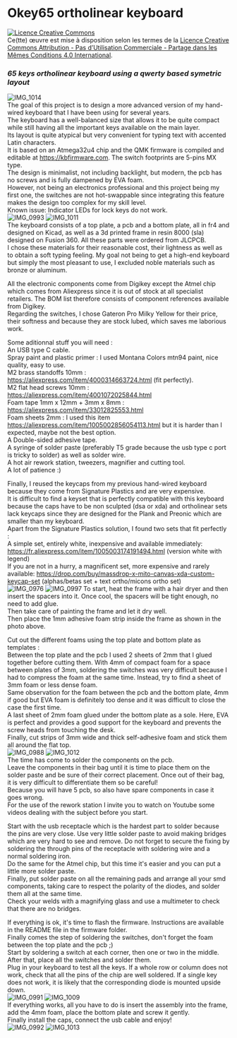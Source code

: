 # Okey65 ortholinear keyboard
<a rel="license" href="http://creativecommons.org/licenses/by-nc-sa/4.0/"><img alt="Licence Creative Commons" style="border-width:0" src="https://i.creativecommons.org/l/by-nc-sa/4.0/88x31.png" /></a><br />Ce(tte) œuvre est mise à disposition selon les termes de la <a rel="license" href="http://creativecommons.org/licenses/by-nc-sa/4.0/">Licence Creative Commons Attribution - Pas d’Utilisation Commerciale - Partage dans les Mêmes Conditions 4.0 International</a>.
### _65 keys ortholinear keyboard using a qwerty based symetric layout_
![IMG_1014](https://user-images.githubusercontent.com/34974048/152204716-40920faf-1fc2-4fa7-b2b8-619a067b8bec.JPG)  
The goal of this project is to design a more advanced version of my hand-wired keyboard that I have been using for several years.  
The keyboard has a well-balanced size that allows it to be quite compact while still having all the important keys available on the main layer.  
Its layout is quite atypical but very convenient for typing text with accented Latin characters.  
It is based on an Atmega32u4 chip and the QMK firmware is compiled and editable at https://kbfirmware.com. The switch footprints are 5-pins MX type.  
The design is minimalist, not including backlight, but modern, the pcb has no screws and is fully dampened by EVA foam.  
However, not being an electronics professional and this project being my first one, the switches are not hot-swappable since integrating this feature makes the design too complex for my skill level.  
Known issue: Indicator LEDs for lock keys do not work.  
 ![IMG_0993](https://user-images.githubusercontent.com/34974048/152076793-286f5459-27c4-40fb-8b4b-6ebb72f2b363.JPG) ![IMG_1011](https://user-images.githubusercontent.com/34974048/152076687-8d62c177-0f4c-42b1-a964-1e0c097b0568.JPG)  
The keyboard consists of a top plate, a pcb and a bottom plate, all in fr4 and designed on Kicad, as well as a 3d printed frame in resin 8000 (sla) designed on Fusion 360. All these parts were ordered from JLCPCB.  
I chose these materials for their reasonable cost, their lightness as well as to obtain a soft typing feeling. My goal not being to get a high-end keyboard but simply the most pleasant to use, I excluded noble materials such as bronze or aluminum. 

All the electronic components come from Digikey except the Atmel chip which comes from Aliexpress since it is out of stock at all specialist retailers. The BOM list therefore consists of component references available from Digikey.  
Regarding the switches, I chose Gateron Pro Milky Yellow for their price, their softness and because they are stock lubed, which saves me laborious work.  

Some aditionnal stuff you will need :  
An USB type C cable.  
Spray paint and plastic primer : I used Montana Colors mtn94 paint, nice quality, easy to use.  
M2 brass standoffs 10mm : https://aliexpress.com/item/4000314663724.html (fit perfectly).  
M2 flat head screws 10mm : https://aliexpress.com/item/4001072025844.html  
Foam tape 1mm x 12mm + 3mm x 8mm : https://aliexpress.com/item/33012825553.html  
Foam sheets  2mm : I used this item https://aliexpress.com/item/1005002856054113.html but it is harder than I expected, maybe not the best option.  
A Double-sided adhesive tape.  
A syringe of solder paste (preferably T5 grade because the usb type c port is tricky to solder) as well as solder wire.  
A hot air rework station, tweezers, magnifier and cutting tool.  
A lot of patience :)  

Finally, I reused the keycaps from my previous hand-wired keyboard because they come from Signature Plastics and are very expensive.  
It is difficult to find a keyset that is perfectly compatible with this keyboard because the caps have to be non sculpted (dsa or xda) and ortholinear sets lack keycaps since they are designed for the Plank and Preonic which are smaller than my keyboard.  
Apart from the Signature Plastics solution, I found two sets that fit perfectly :   
A simple set, entirely white, inexpensive and available immediately: https://fr.aliexpress.com/item/1005003174191494.html (version white with legend)  
If you are not in a hurry, a magnificent set, more expensive and rarely available: https://drop.com/buy/massdrop-x-mito-canvas-xda-custom-keycap-set (alphas/betas set + text ortho/micons ortho set)  
![IMG_0976](https://user-images.githubusercontent.com/34974048/152087716-3d9ac852-0ea9-4c4f-b9be-00899c61cb85.JPG) ![IMG_0997](https://user-images.githubusercontent.com/34974048/152087734-7a84bcfc-d222-497f-9d1c-37c995918121.JPG)
To start, heat the frame with a hair dryer and then insert the spacers into it. Once cool, the spacers will be tight enough, no need to add glue.  
Then take care of painting the frame and let it dry well.  
Then place the 1mm adhesive foam strip inside the frame as shown in the photo above. 

Cut out the different foams using the top plate and bottom plate as templates :  
Between the top plate and the pcb I used 2 sheets of 2mm that I glued together before cutting them. With 4mm of compact foam for a space between plates of 3mm, soldering the switches was very difficult because I had to compress the foam at the same time. Instead, try to find a sheet of 3mm foam or less dense foam.  
Same observation for the foam between the pcb and the bottom plate, 4mm if good but EVA foam is definitely too dense and it was difficult to close the case the first time.  
A last sheet of 2mm foam glued under the bottom plate as a sole. Here, EVA is perfect and provides a good support for the keyboard and prevents the screw heads from touching the desk.  
Finally, cut strips of 3mm wide and thick self-adhesive foam and stick them all around the flat top.  
![IMG_0988](https://user-images.githubusercontent.com/34974048/152090316-7caf042b-90fc-4ce7-ac24-15499f99b435.JPG)  ![IMG_1012](https://user-images.githubusercontent.com/34974048/152094824-49a43940-ed8c-4599-ba71-0313ac247130.JPG)  
The time has come to solder the components on the pcb.  
Leave the components in their bag until it is time to place them on the solder paste and be sure of their correct placement. Once out of their bag, it is very difficult to differentiate them so be careful!  
Because you will have 5 pcb, so also have spare components in case it goes wrong.  
For the use of the rework station I invite you to watch on Youtube some videos dealing with the subject before you start.  

Start with the usb receptacle which is the hardest part to solder because the pins are very close. Use very little solder paste to avoid making bridges which are very hard to see and remove.
Do not forget to secure the fixing by soldering the through pins of the receptacle with soldering wire and a normal soldering iron.  
Do the same for the Atmel chip, but this time it's easier and you can put a little more solder paste.  
Finally, put solder paste on all the remaining pads and arrange all your smd components, taking care to respect the polarity of the diodes, and solder them all at the same time.  
Check your welds with a magnifying glass and use a multimeter to check that there are no bridges.  

If everything is ok, it's time to flash the firmware. Instructions are available in the README file in the firmware folder.  
Finally comes the step of soldering the switches, don't forget the foam between the top plate and the pcb ;)  
Start by soldering a switch at each corner, then one or two in the middle. After that, place all the switches and solder them.  
Plug in your keyboard to test all the keys. If a whole row or column does not work, check that all the pins of the chip are well soldered. If a single key does not work, it is likely that the corresponding diode is mounted upside down.  
![IMG_0991](https://user-images.githubusercontent.com/34974048/152094942-eaa7008b-5d01-4451-98ea-c11ced038c79.JPG) ![IMG_1009](https://user-images.githubusercontent.com/34974048/152094955-366c1c5d-43c9-4b76-b799-116e6f210a73.JPG)  
 If everything works, all you have to do is insert the assembly into the frame, add the 4mm foam, place the bottom plate and screw it gently.  
Finally install the caps, connect the usb cable and enjoy!  
![IMG_0992](https://user-images.githubusercontent.com/34974048/152095089-73332a47-341b-4cb7-8627-dedbf2aeb5ce.JPG) ![IMG_1013](https://user-images.githubusercontent.com/34974048/152095123-ef6cc20d-0fe8-4737-a608-06cf014352e6.JPG)




